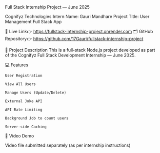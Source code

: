 Full Stack Internship Project — June 2025

Cognifyz Technologies
Intern Name: Gauri Mandhare
Project Title: User Management Full Stack App 

🔗 Live Link👉 https://fullstack-internship-project.onrender.com
🗂️ GitHub Repository👉 https://github.com/17Gauri/fullstack-internship-project

📝 Project Description
This is a full-stack Node.js project developed as part of the Cognifyz Full Stack Development Internship — June 2025.


💻 Features

    User Registration

    View All Users

    Manage Users (Update/Delete)

    External Joke API 

    API Rate Limiting

    Background Job to count users

    Server-side Caching 

🎥 Video Demo

Video file submitted separately (as per internship instructions)
